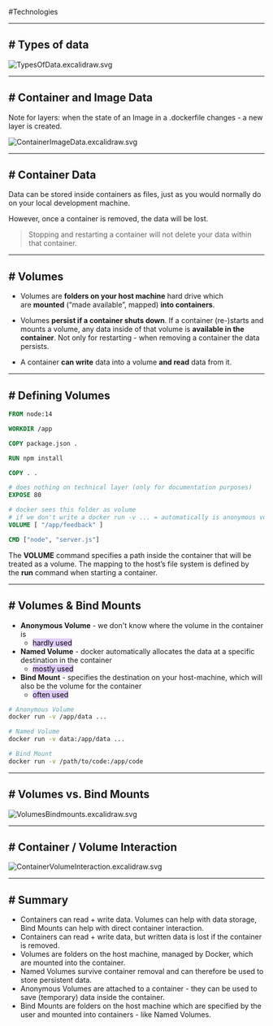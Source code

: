 #Technologies 

---
## # Types of data

![TypesOfData.excalidraw.svg](https://deep-thought.norwin.at//tech-kb/containers/assets/TypesOfData.excalidraw.svg)

---
## # Container and Image Data

Note for layers: when the state of an Image in a .dockerfile changes - a new layer is created.

![ContainerImageData.excalidraw.svg](https://deep-thought.norwin.at//tech-kb/containers/assets/ContainerImageData.excalidraw.svg)

---
## # Container Data

Data can be stored inside containers as files, just as you would normally do on your local development machine.

However, once a container is removed, the data will be lost.

> Stopping and restarting a container will not delete your data within that container.

---
## # Volumes

- Volumes are **folders on your host machine** hard drive which are **mounted** (“made available”, mapped) **into containers**.

- Volumes **persist if a container shuts down**. If a container (re-)starts and mounts a volume, any data inside of that volume is **available in the container**.
  Not only for restarting - when removing a container the data persists.
- A container **can write** data into a volume **and read** data from it.

---
## # Defining Volumes

```dockerfile
FROM node:14

WORKDIR /app

COPY package.json .

RUN npm install

COPY . .

# does nothing on technical layer (only for documentation purposes) 
EXPOSE 80

# docker sees this folder as volume
# if we don't write a docker run -v ... = automatically is anonymous volume
VOLUME [ "/app/feedback" ]

CMD ["node", "server.js"]
```

The **VOLUME** command specifies a path inside the container that will be treated as a volume. The mapping to the host’s file system is defined by the **run** command when starting a container.

---
## # Volumes & Bind Mounts

- **Anonymous Volume** - we don't know where the volume in the container is
	- <mark style="background: #D2B3FFA6;"> hardly used</mark>
- **Named Volume** - docker automatically allocates the data at a specific destination in the container 
	- <mark style="background: #D2B3FFA6;">mostly used</mark>
- **Bind Mount** - specifies the destination on your host-machine, which will also be the volume for the container
	- <mark style="background: #D2B3FFA6;">often used</mark>

```bash
# Anonymous Volume
docker run -v /app/data ...

# Named Volume
docker run -v data:/app/data ...

# Bind Mount
docker run -v /path/to/code:/app/code
```

---
## # Volumes vs. Bind Mounts

![VolumesBindmounts.excalidraw.svg](https://deep-thought.norwin.at//tech-kb/containers/assets/VolumesBindmounts.excalidraw.svg)

---
## # Container / Volume Interaction

![ContainerVolumeInteraction.excalidraw.svg](https://deep-thought.norwin.at//tech-kb/containers/assets/ContainerVolumeInteraction.excalidraw.svg)

---
## # Summary

- Containers can read + write data. Volumes can help with data storage, Bind Mounts can help with direct container interaction.
- Containers can read + write data, but written data is lost if the container is removed.
- Volumes are folders on the host machine, managed by Docker, which are mounted into the container.
- Named Volumes survive container removal and can therefore be used to store persistent data.
- Anonymous Volumes are attached to a container - they can be used to save (temporary) data inside the container.
- Bind Mounts are folders on the host machine which are specified by the user and mounted into containers - like Named Volumes.